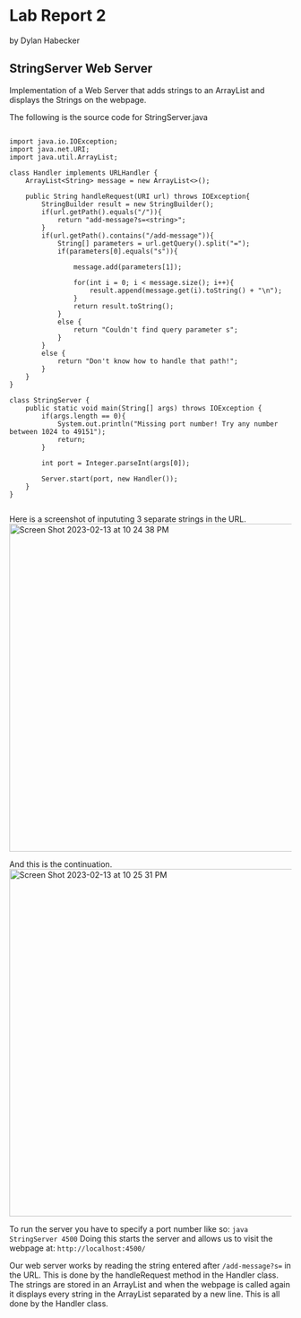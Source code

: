 # Lab Report 2
by Dylan Habecker

## StringServer Web Server
Implementation of a Web Server that adds strings to an ArrayList and displays the Strings on the webpage.

The following is the source code for StringServer.java

```

import java.io.IOException;
import java.net.URI;
import java.util.ArrayList;

class Handler implements URLHandler {
    ArrayList<String> message = new ArrayList<>();
    
    public String handleRequest(URI url) throws IOException{
        StringBuilder result = new StringBuilder();
        if(url.getPath().equals("/")){
            return "add-message?s=<string>";
        }
        if(url.getPath().contains("/add-message")){
            String[] parameters = url.getQuery().split("=");
            if(parameters[0].equals("s")){
                
                message.add(parameters[1]);

                for(int i = 0; i < message.size(); i++){
                    result.append(message.get(i).toString() + "\n");
                }
                return result.toString();
            }
            else {
                return "Couldn't find query parameter s";
            }
        }
        else {
            return "Don't know how to handle that path!";
        }
    }
}

class StringServer {
    public static void main(String[] args) throws IOException {
        if(args.length == 0){
            System.out.println("Missing port number! Try any number between 1024 to 49151");
            return;
        }
        
        int port = Integer.parseInt(args[0]);

        Server.start(port, new Handler());
    }
}


```
Here is a screenshot of inpututing 3 separate strings in the URL.
<img width="585" alt="Screen Shot 2023-02-13 at 10 24 38 PM" src="https://user-images.githubusercontent.com/22578356/218656577-75da5537-8d45-4634-95fd-4f0686d87604.png">


And this is the continuation.
<img width="620" alt="Screen Shot 2023-02-13 at 10 25 31 PM" src="https://user-images.githubusercontent.com/22578356/218656594-153400ea-3693-4e2a-9690-85202edc5f62.png">

To run the server you have to specify a port number like so:
`java StringServer 4500`
Doing this starts the server and allows us to visit the webpage at: 
`http://localhost:4500/`

Our web server works by reading the string entered after `/add-message?s=` in the URL. This is done by the handleRequest method in the Handler class.
The strings are stored in an ArrayList and when the webpage is called again it displays every string in the ArrayList separated by a new line.
This is all done by the Handler class.


